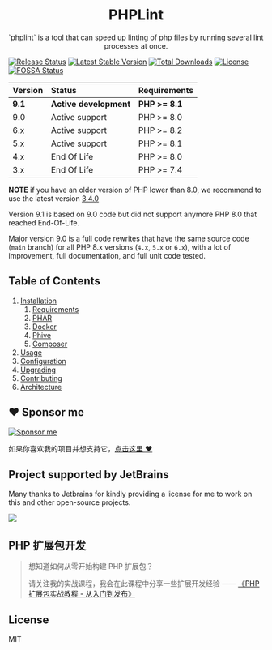 <!--suppress HtmlDeprecatedAttribute -->
<h1 align="center">PHPLint</h1>

<p align="center">`phplint` is a tool that can speed up linting of php files by running several lint processes at once.</p>

[![Release Status](https://github.com/overtrue/phplint/actions/workflows/release.yml/badge.svg)](https://github.com/overtrue/phplint/actions/workflows/release.yml)
[![Latest Stable Version](https://img.shields.io/packagist/v/overtrue/phplint)](https://packagist.org/packages/overtrue/phplint)
[![Total Downloads](https://poser.pugx.org/overtrue/phplint/downloads.svg)](https://packagist.org/packages/overtrue/phplint) 
[![License](https://poser.pugx.org/overtrue/phplint/license.svg)](https://packagist.org/packages/overtrue/phplint)
[![FOSSA Status](https://app.fossa.io/api/projects/git%2Bgithub.com%2Fovertrue%2Fphplint.svg?type=shield)](https://app.fossa.io/projects/git%2Bgithub.com%2Fovertrue%2Fphplint?ref=badge_shield)


| Version | Status                                    | Requirements   |
|:--------|:------------------------------------------|:---------------|
| **9.1** | **Active development**                    | **PHP >= 8.1** |
| 9.0     | Active support                            | PHP >= 8.0     |
| 6.x     | Active support                            | PHP >= 8.2     |
| 5.x     | Active support                            | PHP >= 8.1     |
| 4.x     | End Of Life                               | PHP >= 8.0     |
| 3.x     | End Of Life                               | PHP >= 7.4     |

**NOTE** if you have an older version of PHP lower than 8.0, we recommend to use the latest version [3.4.0](https://github.com/overtrue/phplint/releases/tag/3.4.0)

Version 9.1 is based on 9.0 code but did not support anymore PHP 8.0 that reached End-Of-Life.

Major version 9.0 is a full code rewrites that have the same source code (`main` branch) for all PHP 8.x versions (`4.x`, `5.x` or `6.x`),
with a lot of improvement, full documentation, and full unit code tested. 


## Table of Contents

1. [Installation](docs/installation.md#installation)
   1. [Requirements](docs/installation.md#requirements)
   1. [PHAR](docs/installation.md#phar)
   1. [Docker](docs/installation.md#docker)
   1. [Phive](docs/installation.md#phive)
   1. [Composer](docs/installation.md#composer)
1. [Usage](docs/README.md#usage)
1. [Configuration](docs/configuration.md#configuration)
1. [Upgrading](docs/upgrading.md#upgrading) 
1. [Contributing](docs/contributing.md#contributing)
1. [Architecture](docs/architecture/README.md#architecture)

## :heart: Sponsor me 

[![Sponsor me](https://github.com/overtrue/overtrue/blob/master/sponsor-me.svg?raw=true)](https://github.com/sponsors/overtrue)

如果你喜欢我的项目并想支持它，[点击这里 :heart:](https://github.com/sponsors/overtrue)

## Project supported by JetBrains

Many thanks to Jetbrains for kindly providing a license for me to work on this and other open-source projects.

[![](https://resources.jetbrains.com/storage/products/company/brand/logos/jb_beam.svg)](https://www.jetbrains.com/?from=https://github.com/overtrue)


## PHP 扩展包开发

> 想知道如何从零开始构建 PHP 扩展包？
>
> 请关注我的实战课程，我会在此课程中分享一些扩展开发经验 —— [《PHP 扩展包实战教程 - 从入门到发布》](https://learnku.com/courses/creating-package)

## License

MIT
